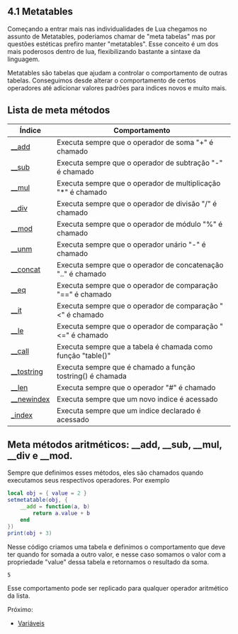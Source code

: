 ## 4.1 Metatables

Começando a entrar mais nas individualidades de Lua chegamos no assunto de Metatables, poderiamos chamar de "meta tabelas" mas por questões estéticas prefiro manter "metatables". Esse conceito é um dos mais poderosos dentro de lua, flexibilizando bastante a sintaxe da linguagem.

Metatables são tabelas que ajudam a controlar o comportamento de outras tabelas. Conseguimos desde alterar o comportamento de certos operadores até adicionar valores padrões para indices novos e muito mais.

## Lista de meta métodos

| Índice                   | Comportamento                                                |
|--------------------------|--------------------------------------------------------------|
| [__add](aritmetica)      | Executa sempre que o operador de soma "+" é chamado          |
| [__sub](aritmetica)      | Executa sempre que o operador de subtração "-" é chamado     |
| [__mul](aritmetica)      | Executa sempre que o operador de multiplicação "*" é chamado |
| [__div](aritmetica)      | Executa sempre que o operador de divisão "/" é chamado      |
| [__mod](aritmetica)      | Executa sempre que o operador de módulo "%" é chamado        |
| [__unm](unario)          | Executa sempre que o operador unário "-" é chamado        |
| [__concat](concatenação) | Executa sempre que o operador de concatenação ".." é chamado |
| [__eq](comparação)       | Executa sempre que o operador de comparação "==" é chamado   |
| [__it](comparação)       | Executa sempre que o operador de comparação "<" é chamado    |
| [__le](comparação)       | Executa sempre que o operador de comparação "<=" é chamado   |
| [__call](call)           | Executa sempre que a tabela é chamada como função "table()"  |
| [__tostring](conversao)  | Executa sempre que é chamado a função tostring() é chamada   |
| [__len](tamanho)         | Executa sempre que o operador "#" é chamado                  |
| [__newindex](novo)       | Executa sempre que um novo indice é acessado                 |
| [_index](indice)         | Executa sempre que um indice declarado é acessado            |

<div id="aritmetica">
    
## Meta métodos aritméticos: __add, __sub, __mul, __div e __mod.

</div>

Sempre que definimos esses métodos, eles são chamados quando executamos seus respectivos operadores. Por exemplo

```lua
local obj = { value = 2 }
setmetatable(obj, {
    __add = function(a, b)
        return a.value + b
    end
})
print(obj + 3)
```

Nesse código criamos uma tabela e definimos o comportamento que deve ter quando for somada a outro valor, e nesse caso somamos o valor com a propriedade "value" dessa tabela e retornamos o resultado da soma.

```
5
```

Esse comportamento pode ser replicado para qualquer operador aritmético da lista.

Próximo: 
- [Variáveis](/Intermediario/OOP.md)